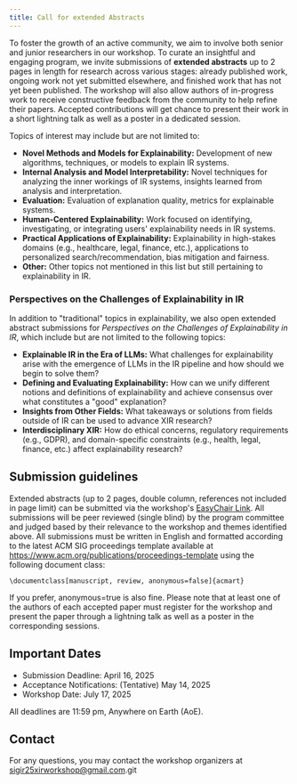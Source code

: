 ```yaml
---
title: Call for extended Abstracts
---
```



To foster the growth of an active community, we aim to involve both senior and junior researchers in our workshop. To curate an insightful and engaging program, we invite submissions of **extended abstracts** up to 2 pages in length for research across various stages: already published work, ongoing work not yet submitted elsewhere, and finished work that has not yet been published. The workshop will also allow authors of in-progress work to receive constructive feedback from the community to help refine their papers. Accepted contributions will get chance to present their work in a short lightning talk as well as a poster in a dedicated session.  

Topics of interest may include but are not limited to: 

- **Novel Methods and Models for Explainability:** Development of new algorithms, techniques, or models to explain IR systems.
- **Internal Analysis and Model Interpretability:** Novel techniques for analyzing the inner workings of IR systems, insights learned from analysis and interpretation.
- **Evaluation:** Evaluation of explanation quality, metrics for explainable systems.
- **Human-Centered Explainability:** Work focused on identifying, investigating, or integrating users' explainability needs in IR systems.
- **Practical Applications of Explainability:** Explainability in high-stakes domains (e.g., healthcare, legal, finance, etc.), applications to personalized search/recommendation, bias mitigation and fairness.
- **Other:** Other topics not mentioned in this list but still pertaining to explainability in IR.

### Perspectives on the Challenges of Explainability in IR

In addition to "traditional" topics in explainability, we also open extended abstract submissions for *Perspectives on the Challenges of Explainability in IR*, which include but are not limited to the following topics:

- **Explainable IR in the Era of LLMs:** What challenges for explainability arise with the emergence of LLMs in the IR pipeline and how should we begin to solve them?
- **Defining and Evaluating Explainability:** How can we unify different notions and definitions of explainability and achieve consensus over what constitutes a "good" explanation?
- **Insights from Other Fields:** What takeaways or solutions from fields outside of IR can be used to advance XIR research?
- **Interdisciplinary XIR:** How do ethical concerns, regulatory requirements (e.g., GDPR), and domain-specific constraints (e.g., health, legal, finance, etc.) affect explainability research?


## Submission guidelines 
Extended abstracts (up to 2 pages, double column, references not included in page limit) can be submitted via the workshop's [EasyChair Link](https://easychair.org/conferences/?conf=wexir25). 
All submissions will be peer reviewed (single blind) by the program committee and judged based by their relevance to the workshop and themes identified above. All submissions must be written in English and formatted according to the latest ACM SIG proceedings template available at https://www.acm.org/publications/proceedings-template using the following document class: 

```` \documentclass[manuscript, review, anonymous=false]{acmart} ```` 

If you prefer, anonymous=true is also fine. Please note that at least one of the authors of each accepted paper must register for the workshop and present the paper through a lightning talk as well as a poster in the corresponding sessions. 




## Important Dates 
- Submission Deadline: April 16, 2025
- Acceptance Notifications: (Tentative) May 14, 2025
- Workshop Date: July 17, 2025

All deadlines are 11:59 pm, Anywhere on Earth (AoE).

## Contact
For any questions, you may contact the workshop organizers at [sigir25xirworkshop@gmail.com](mailto:sigir25xirworkshop@gmail.com).git